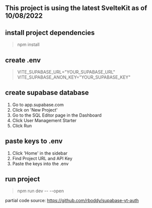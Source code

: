 ## This project is using the latest SvelteKit as of 10/08/2022

## install project dependencies
> npm install

## create .env
> VITE_SUPABASE_URL="YOUR_SUPABASE_URL"  
> VITE_SUPABASE_ANON_KEY="YOUR_SUPABASE_KEY"

## create supabase database
1. Go to app.supabase.com
2. Click on 'New Project'
3. Go to the SQL Editor page in the Dashboard
4. Click User Management Starter
5. Click Run

## paste keys to .env
1. Click 'Home' in the sidebar
2. Find Project URL and API Key
3. Paste the keys into the .env

## run project

> npm run dev -- --open

partial code source: <https://github.com/rboddy/supabase-yt-auth>
